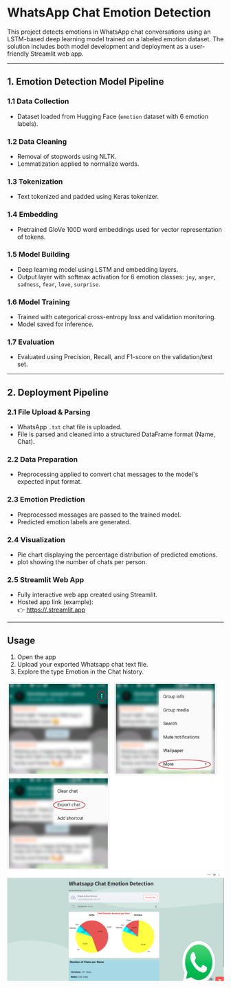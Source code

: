
# WhatsApp Chat Emotion Detection

This project detects emotions in WhatsApp chat conversations using an LSTM-based deep learning model trained on a labeled emotion dataset. The solution includes both model development and deployment as a user-friendly Streamlit web app.

---

## 1. Emotion Detection Model Pipeline

### 1.1 Data Collection
- Dataset loaded from Hugging Face (`emotion` dataset with 6 emotion labels).

### 1.2 Data Cleaning
- Removal of stopwords using NLTK.
- Lemmatization applied to normalize words.

### 1.3 Tokenization
- Text tokenized and padded using Keras tokenizer.

### 1.4 Embedding
- Pretrained GloVe 100D word embeddings used for vector representation of tokens.

### 1.5 Model Building
- Deep learning model using LSTM and embedding layers.
- Output layer with softmax activation for 6 emotion classes: `joy`, `anger`, `sadness`, `fear`, `love`, `surprise`.

### 1.6 Model Training
- Trained with categorical cross-entropy loss and validation monitoring.
- Model saved for inference.

### 1.7 Evaluation
- Evaluated using Precision, Recall, and F1-score on the validation/test set.

---

## 2. Deployment Pipeline

### 2.1 File Upload & Parsing
- WhatsApp `.txt` chat file is uploaded.
- File is parsed and cleaned into a structured DataFrame format (Name, Chat).

### 2.2 Data Preparation
- Preprocessing applied to convert chat messages to the model's expected input format.

### 2.3 Emotion Prediction
- Preprocessed messages are passed to the trained model.
- Predicted emotion labels are generated.

### 2.4 Visualization
- Pie chart displaying the percentage distribution of predicted emotions.
- plot showing the number of chats per person.

### 2.5 Streamlit Web App
- Fully interactive web app created using Streamlit.
- Hosted app link (example):  
  👉 [https://<your-streamlit-username>.streamlit.app](https://car-sales-forecasting-4qvmcmb9tdf6pe8kamqtwj.streamlit.app/)

---


## Usage

1. Open the app   
2. Upload your exported Whatsapp chat text file.
3. Explore the type Emotion in the Chat history.

![Chat Emotion Detection](Images/download.png)
![Chat Emotion Detection](Images/demo.png)

   
